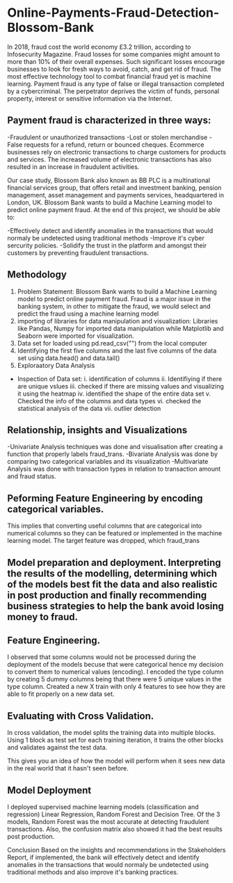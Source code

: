 # Online-Payments-Fraud-Detection-Blossom-Bank
In 2018, fraud cost the world economy £3.2 trillion, according to Infosecurity Magazine. Fraud losses for some companies might amount to more than 10% of their overall expenses. Such significant losses encourage businesses to look for fresh ways to avoid, catch, and get rid of fraud. The most effective technology tool to combat financial fraud yet is machine learning. Payment fraud is any type of false or illegal transaction completed by a cybercriminal. The perpetrator deprives the victim of funds, personal property, interest or sensitive information via the Internet.

## Payment fraud is characterized in three ways:

-Fraudulent or unauthorized transactions
-Lost or stolen merchandise
-False requests for a refund, return or bounced cheques.
Ecommerce businesses rely on electronic transactions to charge customers for products and services. The increased volume of electronic transactions has also resulted in an increase in fraudulent activities.

Our case study, Blossom Bank also known as BB PLC is a multinational financial services group, that offers retail and investment banking, pension management, asset management and payments services, headquartered in London, UK. Blossom Bank wants to build a Machine Learning model to predict online payment fraud. At the end of this project, we should be able to:

 -Effectively detect and identify anomalies in the transactions that would normaly be undetected using traditional methods
 -Improve it's cyber sercurity policies.
 -Solidify the trust in the platform and amongst their customers by preventing fraudulent transactions.
 
 ## Methodology
 1. Problem Statement:
 Blossom Bank wants to build a Machine Learning model to predict online payment fraud. Fraud is a major issue in the banking system, in other to mitigate the fraud, we would select and predict the fraud using a machine learning model
 2. importing of libraries for data manipulation and visualization:
 Libraries like Pandas, Numpy for imported data manipulation while Matplotlib and Seaborn were imported for visualization.
 3. Data set for loaded using pd.read_csv("") from the local computer
 4. Identifying the first five columns and the last five columns of the data set using data.head() and data.tail()
 5. Exploraatory Data Analysis
 - Inspection of Data set: 
 i. identification of columns
 ii. Identifiying if there are unique vslues
 iii. checked if there are missing values and visualizing it using the heatmap
 iv. identified the shape of the entire data set
 v. Checked the info of the columns and data types
 vi. checked the statistical analysis of the data
 vii. outlier detection
 
 ## Relationship, insights and Visualizations
 -Univariate Analysis techniques was done and visualisation after creating a function that properly labels fraud_trans.
-Bivariate Analysis was done by comparing two categorical variables and its visualization
-Multivariate Analysis was done with transaction types in relation to transaction amount and fraud status.

## Peforming Feature Engineering by encoding categorical variables. 
This implies that converting useful columns that are categorical into numerical columns so they can be featured or implemented in the machine learning model. The target feature was dropped, which fraud_trans

## Model preparation and deployment. Interpreting the results of the modelling, determining which of the models best fit the data and also realistic in post production and finally recommending business strategies to help the bank avoid losing money to fraud.

## Feature Engineering.
I observed that some columns would not be processed during the deployment of the models becuse that were categorical hence my decision to convert them to numerical values (encoding). I encoded the type column by creating 5 dummy columns being that there were 5 unique values in the type column. Created a new X train with only 4 features to see how they are able to fit properly on a new data set.

## Evaluating with Cross Validation.
In cross validation, the model splits the training data into multiple blocks. Using 1 block as test set for each training iteration, it trains the other blocks and validates against the test data.

This gives you an idea of how the model will perform when it sees new data in the real world that it hasn't seen before.

## Model Deployment
I deployed supervised machine learning models (classification and regression) Linear Regression, Random Forest and Decision Tree. Of the 3 models, Random Forest was the most accurate at detecting fraudulent transactions. Also, the confusion matrix also showed it had the best results post production.

Conclusion
Based on the insights and recommendations in the Stakeholders Report, if implemented, the bank will effectively detect and identify anomalies in the transactions that would normaly be undetected using traditional methods and also improve it's banking practices.
